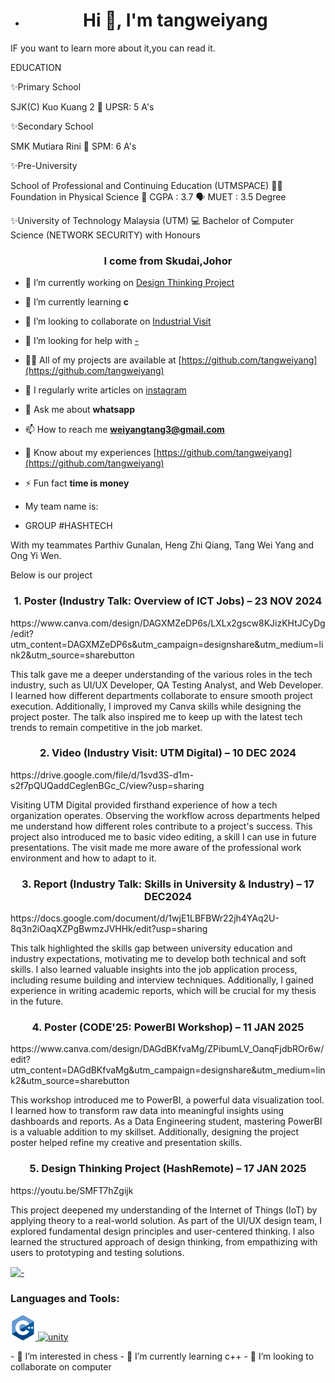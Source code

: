 - <h1 align="center">Hi 👋, I'm tangweiyang</h1>
IF you want to learn more about it,you can read it.

EDUCATION

✨Primary School

 SJK(C) Kuo Kuang 2
📝 UPSR: 5 A's

✨Secondary School

SMK Mutiara Rini
📝 SPM: 6 A's

✨Pre-University

 School of Professional and Continuing Education (UTMSPACE)
👨‍🎓 Foundation in Physical Science
📝 CGPA : 3.7
🗣️ MUET : 3.5
Degree

✨University of Technology Malaysia (UTM)
💻 Bachelor of Computer Science (NETWORK SECURITY) with Honours
<h3 align="center">I come from Skudai,Johor</h3>

- 🔭 I’m currently working on [Design Thinking Project](https://youtu.be/SMFT7hZgijk)

- 🌱 I’m currently learning **c**

- 👯 I’m looking to collaborate on [Industrial Visit](https://drive.google.com/file/d/1svd3S-d1m-s2f7pQUQaddCeglenBGc_C/view?usp=sharing)

- 🤝 I’m looking for help with [-](-)

- 👨‍💻 All of my projects are available at [https://github.com/tangweiyang](https://github.com/tangweiyang)

- 📝 I regularly write articles on [instagram](instagram)

- 💬 Ask me about **whatsapp**

- 📫 How to reach me **weiyangtang3@gmail.com**

- 📄 Know about my experiences [https://github.com/tangweiyang](https://github.com/tangweiyang)

- ⚡ Fun fact **time is money**

- My team name is:
- GROUP #HASHTECH 

With my teammates Parthiv Gunalan, Heng Zhi Qiang, Tang Wei Yang and Ong Yi Wen.

Below is our project

<h3 align="center">1. Poster (Industry Talk: Overview of ICT Jobs) – 23 NOV 2024</h3>https://www.canva.com/design/DAGXMZeDP6s/LXLx2gscw8KJizKHtJCyDg/edit?utm_content=DAGXMZeDP6s&utm_campaign=designshare&utm_medium=link2&utm_source=sharebutton

This talk gave me a deeper understanding of the various roles in the tech industry, such as UI/UX Developer, QA Testing Analyst, and Web Developer. I learned how different departments collaborate to ensure smooth project execution. Additionally, I improved my Canva skills while designing the project poster. The talk also inspired me to keep up with the latest tech trends to remain competitive in the job market.

<h3 align="center">2. Video (Industry Visit: UTM Digital) – 10 DEC 2024</h3>https://drive.google.com/file/d/1svd3S-d1m-s2f7pQUQaddCeglenBGc_C/view?usp=sharing

Visiting UTM Digital provided firsthand experience of how a tech organization operates. Observing the workflow across departments helped me understand how different roles contribute to a project's success. This project also introduced me to basic video editing, a skill I can use in future presentations. The visit made me more aware of the professional work environment and how to adapt to it.

<h3 align="center">3. Report (Industry Talk: Skills in University & Industry) – 17 DEC2024</h3>https://docs.google.com/document/d/1wjE1LBFBWr22jh4YAq2U-8q3n2iOaqXZPgBwmzJVHHk/edit?usp=sharing

This talk highlighted the skills gap between university education and industry expectations, motivating me to develop both technical and soft skills. I also learned valuable insights into the job application process, including resume building and interview techniques. Additionally, I gained experience in writing academic reports, which will be crucial for my thesis in the future.

<h3 align="center">4. Poster (CODE'25: PowerBI Workshop) – 11 JAN 2025</h3>https://www.canva.com/design/DAGdBKfvaMg/ZPibumLV_OanqFjdbROr6w/edit?utm_content=DAGdBKfvaMg&utm_campaign=designshare&utm_medium=link2&utm_source=sharebutton

This workshop introduced me to PowerBI, a powerful data visualization tool. I learned how to transform raw data into meaningful insights using dashboards and reports. As a Data Engineering student, mastering PowerBI is a valuable addition to my skillset. Additionally, designing the project poster helped refine my creative and presentation skills.

<h3 align="center">5. Design Thinking Project (HashRemote) – 17 JAN 2025</h3> https://youtu.be/SMFT7hZgijk

This project deepened my understanding of the Internet of Things (IoT) by applying theory to a real-world solution. As part of the UI/UX design team, I explored fundamental design principles and user-centered thinking. I also learned the structured approach of design thinking, from empathizing with users to prototyping and testing solutions.

<a href="/-" target="blank"><img align="center" src="https://raw.githubusercontent.com/rahuldkjain/github-profile-readme-generator/master/src/images/icons/Social/rss.svg" alt="-" height="30" width="40" /></a>
</p>

<h3 align="left">Languages and Tools:</h3>
<p align="left"> <a href="https://www.w3schools.com/cpp/" target="_blank" rel="noreferrer"> <img src="https://raw.githubusercontent.com/devicons/devicon/master/icons/cplusplus/cplusplus-original.svg" alt="cplusplus" width="40" height="40"/> </a> <a href="https://unity.com/" target="_blank" rel="noreferrer"> <img src="https://www.vectorlogo.zone/logos/unity3d/unity3d-icon.svg" alt="unity" width="40" height="40"/> </a> </p>
- 👀 I’m interested in chess
- 🌱 I’m currently learning c++
- 💞️ I’m looking to collaborate on computer

<!---
tangweiyang/tangweiyang is a ✨ special ✨ repository because its `README.md` (this file) appears on your GitHub profile.
You can click the Preview link to take a look at your changes.|

